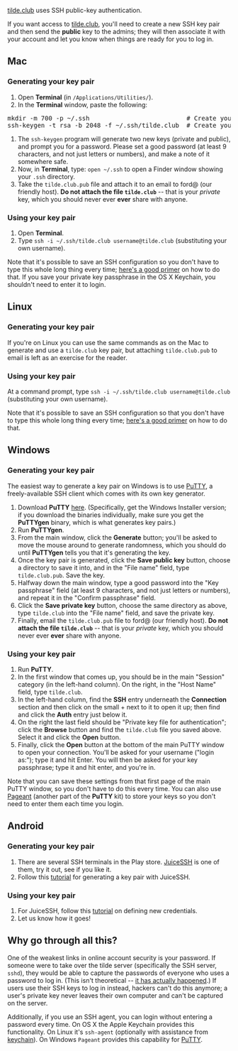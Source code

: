[tilde.club](http://tilde.club) uses SSH public-key authentication.

If you want access to [tilde.club](http://tilde.club), you'll need to create a new SSH key pair and then send the **public** key to the admins; they will then associate it with your account and let you know when things are ready for you to log in.

## Mac

### Generating your key pair

1. Open **Terminal** (in `/Applications/Utilities/`).
1. In the **Terminal** window, paste the following:
<pre>
mkdir -m 700 -p ~/.ssh                          # Create your .ssh directory
ssh-keygen -t rsa -b 2048 -f ~/.ssh/tilde.club  # Create your keys
</pre>
1. The `ssh-keygen` program will generate two new keys (private and public), and prompt you for a password. Please set a good password (at least 9 characters, and not just letters or numbers), and make a note of it somewhere safe.
1. Now, in **Terminal**, type: `open ~/.ssh` to open a Finder window showing your `.ssh` directory.
1. Take the `tilde.club.pub` file and attach it to an email to ford@ (our friendly host). **Do not attach the file `tilde.club`** -- that is your *private* key, which you should never ever **ever** share with anyone.

### Using your key pair

1. Open **Terminal**.
1. Type `ssh -i ~/.ssh/tilde.club username@tilde.club` (substituting your own username).

Note that it's possible to save an SSH configuration so you don't have to type this whole long thing every time; [here's a good primer](http://nerderati.com/2011/03/17/simplify-your-life-with-an-ssh-config-file/) on how to do that. If you save your private key passphrase in the OS X Keychain, you shouldn't need to enter it to login.

## Linux

### Generating your key pair

If you're on Linux you can use the same commands as on the Mac to generate and use a `tilde.club` key pair, but attaching `tilde.club.pub` to email is left as an exercise for the reader.

### Using your key pair

At a command prompt, type `ssh -i ~/.ssh/tilde.club username@tilde.club` (substituting your own username).

Note that it's possible to save an SSH configuration so that you don't have to type this whole long thing every time; [here's a good primer](http://nerderati.com/2011/03/17/simplify-your-life-with-an-ssh-config-file/) on how to do that.

## Windows

### Generating your key pair

The easiest way to generate a key pair on Windows is to use [PuTTY](http://www.chiark.greenend.org.uk/~sgtatham/putty/), a freely-available SSH client which comes with its own key generator.

1. Download **PuTTY** [here](http://www.chiark.greenend.org.uk/~sgtatham/putty/download.html). (Specifically, get the Windows Installer version; if you download the binaries individually, make sure you get the **PuTTYgen** binary, which is what generates key pairs.)
1. Run **PuTTYgen**.
1. From the main window, click the **Generate** button; you'll be asked to move the mouse around to generate randomness, which you should do until **PuTTYgen** tells you that it's generating the key.
1. Once the key pair is generated, click the **Save public key** button, choose a directory to save it into, and in the "File name" field, type `tilde.club.pub`. Save the key.
1. Halfway down the main window, type a good password into the "Key passphrase" field (at least 9 characters, and not just letters or numbers), and repeat it in the "Confirm passphrase" field.
1. Click the **Save private key** button, choose the same directory as above, type `tilde.club` into the "File name" field, and save the private key.
1. Finally, email the `tilde.club.pub` file to ford@ (our friendly host). **Do not attach the file `tilde.club`** -- that is your *private* key, which you should never ever **ever** share with anyone.

### Using your key pair

1. Run **PuTTY**.
1. In the first window that comes up, you should be in the main "Session" category (in the left-hand column). On the right, in the "Host Name" field, type `tilde.club`.
1. In the left-hand column, find the **SSH** entry underneath the **Connection** section and then click on the small + next to it to open it up; then find and click the **Auth** entry just below it.
1. On the right the last field should be "Private key file for authentication"; click the **Browse** button and find the `tilde.club` file you saved above. Select it and click the **Open** button.
1. Finally, click the **Open** button at the bottom of the main PuTTY window to open your connection. You'll be asked for your username ("login as:"); type it and hit Enter. You will then be asked for your key passphrase; type it and hit enter, and you're in.

Note that you can save these settings from that first page of the main PuTTY window, so you don't have to do this every time. You can also use [Pageant](http://the.earth.li/~sgtatham/putty/0.58/htmldoc/Chapter9.html) (another part of the **PuTTY** kit) to store your keys so you don't need to enter them each time you login.

## Android

### Generating your key pair

1. There are several SSH terminals in the Play store. [JuiceSSH](http://juicessh.com) is one of them, try it out, see if you like it.
2. Follow this [tutorial](http://sonelli.freshdesk.com/support/solutions/articles/187068-how-do-i-generate-an-ssh-key-within) for generating a key pair with JuiceSSH.

### Using your key pair

1. For JuiceSSH, follow this [tutorial](http://sonelli.freshdesk.com/support/solutions/articles/178806-how-to-create-define-a-new-ssh) on defining new credentials.
2. Let us know how it goes!

## Why go through all this?

One of the weakest links in online account security is your password. If someone were to take over the tilde server (specifically the SSH server, `sshd`), they would be able to capture the passwords of everyone who uses a password to log in. (This isn't theoretical -- [it has actually happened](http://www.apache.org/info/20010519-hack.html).) If users use their SSH keys to log in instead, hackers can't do this anymore; a user's private key never leaves their own computer and can't be captured on the server.

Additionally, if you use an SSH agent, you can login without entering a password every time. On OS X the Apple Keychain provides this functionality. On Linux it's `ssh-agent` (optionally with assistance from [keychain](http://www.funtoo.org/Keychain)). On Windows `Pageant` provides this capability for [PuTTY](http://www.chiark.greenend.org.uk/~sgtatham/putty/).
